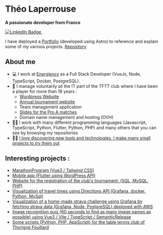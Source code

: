 # Théo Laperrouse
**A passionate developer from France**

<a href="https://www.linkedin.com/in/th%C3%A9o-laperrouse/">
  <img src="https://img.shields.io/badge/LinkedIn-blue?style=for-the-badge&logo=linkedin&logoColor=white" alt="LinkedIn Badge"/>
</a>
<img src="https://komarev.com/ghpvc/?username=theolaperrouse&style=flat-square&color=blue" alt=""/>

I have deployed a [Portfolio](https://theolaperrouse.thorigne-tt.net/) (developed using Astro) to reference and explain some of my various projects. [Repository](https://github.com/TheoLaperrouse/AstroPortfolio)

## About me

- :computer: I work at [Energiency](https://www.energiency.com/fr/) as a Full Stack Developer (VueJs, Node, TypeScript, Docker, PostgreSQL).
- :ping_pong: I manage voluntarily all the IT part of the TFTT club where I have been a player for more than 18 years :
  - [Wordpress Website](https://thorigne-tt.net/)
  - [Annual tournament website](https://github.com/TheoLaperrouse/SiteTournoiTFTTPHP)
  - Team management application
  - [Slides for the Pro A matches](https://docs.google.com/presentation/d/e/2PACX-1vR8pVidoKw6W5fEgSrL8UyrboX6-FPOgTM659zbdn6uMHXq6l6PiSfLiQkn0ECh8b6N2zhXd_SwSnqn/pub?start=false&loop=false&delayms=3000)
  - Domain name management and hosting (OVH)
- :technologist: I work with many different programming languages (Javascript, TypeScript, Python, Flutter, Python, PHP) and many others that you can see by browsing my repositories
- :man_scientist: [I love discovering new tools and technologies, I make many small projects to try them out](https://github.com/TheoLaperrouse?tab=repositories)

## Interesting projects :

- [MarathonProgram (Vue3 / Tailwind CSS)](https://github.com/TheoLaperrouse/MarathonProgram)
- [Mobile app (Flutter using WordPress API)](https://github.com/TheoLaperrouse/TFTTMobileApp)
- [Website for the registration of the club's tournament: (SQL, MySQL, PHP)](https://github.com/TheoLaperrouse/SiteTournoiTFTTPHP)
- [Visualization of travel times using Directions API (Grafana, docker, Python, MySql)](https://github.com/TheoLaperrouse/Grafana_Trajet)
- [Visualization of a home-made strava challenge using Grafana by fetching strava data (Grafana, Node, PostgreSQL) deployed with AWS ](https://github.com/TheoLaperrouse/ChallengeStrava)
- [Image recognition quiz (60 seconds to find as many image names as possible) using Vue3 / Vite / TypeScript / SemanticRelease](https://github.com/TheoLaperrouse/ImageGuess)
- [Some scripts (Python, PHP, AppScript) for the table tennis club of Thorigné Fouillard](https://github.com/TheoLaperrouse/CodeTFTT)

